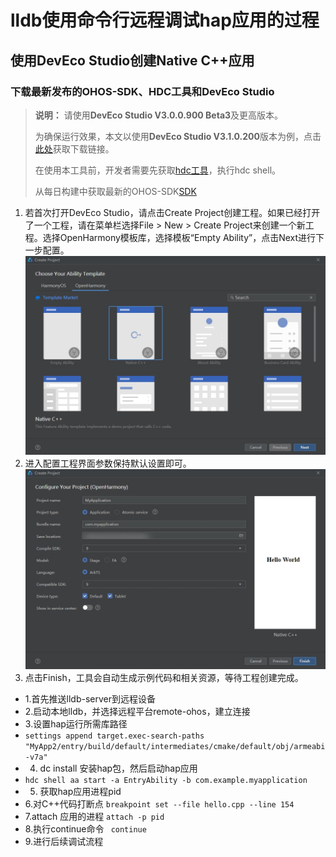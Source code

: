 # lldb使用命令行远程调试hap应用的过程
## 使用DevEco Studio创建Native C++应用

### 下载最新发布的OHOS-SDK、HDC工具和DevEco Studio
> **说明：**
> 请使用**DevEco Studio V3.0.0.900 Beta3**及更高版本。
> 
> 为确保运行效果，本文以使用**DevEco Studio V3.1.0.200**版本为例，点击[此处](https://developer.harmonyos.com/cn/develop/deveco-studio)获取下载链接。
> 
> 在使用本工具前，开发者需要先获取[hdc工具](../../device-dev/subsystems/subsys-toolchain-hdc-guide.md)，执行hdc shell。
> 
> 从每日构建中获取最新的OHOS-SDK[SDK](http://ci.openharmony.cn/dailys/dailybuilds)
1. 若首次打开DevEco Studio，请点击Create Project创建工程。如果已经打开了一个工程，请在菜单栏选择File > New > Create Project来创建一个新工程。选择OpenHarmony模板库，选择模板“Empty Ability”，点击Next进行下一步配置。
![输入图片说明](nativeC++.png)
2. 进入配置工程界面参数保持默认设置即可。
![输入图片说明](配置工程.png)
3. 点击Finish，工具会自动生成示例代码和相关资源，等待工程创建完成。
- 1.首先推送lldb-server到远程设备
- 2.启动本地lldb，并选择远程平台remote-ohos，建立连接
- 3.设置hap运行所需库路径
-   `settings append target.exec-search-paths "MyApp2/entry/build/default/intermediates/cmake/default/obj/armeabi-v7a"`
- 4. dc install 安装hap包，然后启动hap应用
-    `hdc shell aa start -a EntryAbility -b com.example.myapplication`
- 5. 获取hap应用进程pid
- 6.对C++代码打断点
    `breakpoint set --file hello.cpp --line 154`
- 7.attach 应用的进程
    `attach -p pid`
- 8.执行continue命令
   ` continue`
- 9.进行后续调试流程
